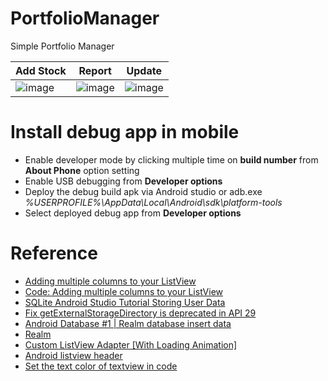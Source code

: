 # PortfolioManager

Simple Portfolio Manager

| Add Stock                                                                                                     | Report                                                                                                        | Update                                                                                                        |
| ------------------------------------------------------------------------------------------------------------- | ------------------------------------------------------------------------------------------------------------- | ------------------------------------------------------------------------------------------------------------- |
| ![image](https://user-images.githubusercontent.com/2716202/79053213-46cd1380-7c59-11ea-8eb0-1e6c377415f5.png) | ![image](https://user-images.githubusercontent.com/2716202/79053155-b8589200-7c58-11ea-80ac-88257e0943e2.png) | ![image](https://user-images.githubusercontent.com/2716202/79053165-c9a19e80-7c58-11ea-9afc-f905e008a2f4.png) |

# Install debug app in mobile

- Enable developer mode by clicking multiple time on **build number** from **About Phone** option setting
- Enable USB debugging from **Developer options**
- Deploy the debug build apk via Android studio or adb.exe _%USERPROFILE%\AppData\Local\Android\sdk\platform-tools_
- Select deployed debug app from **Developer options**

# Reference

- [Adding multiple columns to your ListView](https://www.youtube.com/watch?v=8K-6gdTlGEA)
- [Code: Adding multiple columns to your ListView](https://github.com/mitchtabian/ListAdapter)
- [SQLite Android Studio Tutorial Storing User Data](https://www.youtube.com/watch?v=sK15YvRIdqY)
- [Fix getExternalStorageDirectory is deprecated in API 29](https://www.youtube.com/watch?v=TjRpOX2uwWc)
- [Android Database #1 | Realm database insert data](https://www.youtube.com/watch?v=NUVQb0_Q6Ew)
- [Realm](https://realm.io/docs/java/latest/#asynchronous-transactions)
- [Custom ListView Adapter [With Loading Animation]](https://www.youtube.com/watch?v=SApBLHIpH8A)
- [Android listview header](https://www.youtube.com/watch?v=EnG5ZIVfki8)
- [Set the text color of textview in code](https://stackoverflow.com/a/4602929/1175623)
